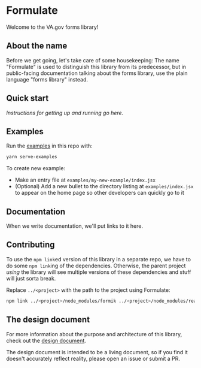 # Formulate

Welcome to the VA.gov forms library!

## About the name

Before we get going, let's take care of some housekeeping: The name "Formulate"
is used to distinguish this library from its predecessor, but in public-facing
documentation talking about the forms library, use the plain language "forms
library" instead.

## Quick start

_Instructions for getting up and running go here._

## Examples

Run the [examples](examples) in this repo with:

```sh
yarn serve-examples
```

To create new example:

- Make an entry file at `examples/my-new-example/index.jsx`
- (Optional) Add a new bullet to the directory listing at `examples/index.jsx`
  to appear on the home page so other developers can quickly go to it

## Documentation

When we write documentation, we'll put links to it here.

## Contributing

To use the `npm link`ed version of this library in a separate repo, we have to
do some `npm link`ing of the dependencies. Otherwise, the parent project _using_
the library will see multiple versions of these dependencies and stuff will just
sorta break.

Replace `../<project>` with the path to the project using Formulate:

```sh
npm link ../<project>/node_modules/formik ../<project>/node_modules/react
```

## The design document

For more information about the purpose and architecture of this library, check
out the [design document](https://github.com/department-of-veterans-affairs/va.gov-team/blob/master/platform/engineering/design-docs/2021-05-18-forms-library.md).

The design document is intended to be a living document, so if you find it
doesn't accurately reflect reality, please open an issue or submit a PR.
